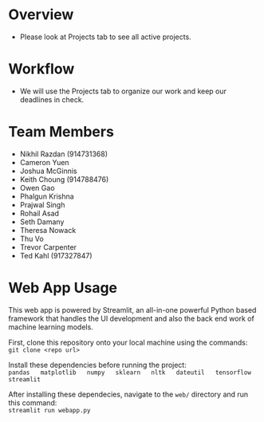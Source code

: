 # Overview
- Please look at Projects tab to see all active projects.

# Workflow
- We will use the Projects tab to organize our work and keep our deadlines in check.

# Team Members
- Nikhil Razdan (914731368)
- Cameron Yuen
- Joshua McGinnis
- Keith Choung (914788476)
- Owen Gao
- Phalgun Krishna
- Prajwal Singh
- Rohail Asad
- Seth Damany
- Theresa Nowack
- Thu Vo
- Trevor Carpenter
- Ted Kahl (917327847)

# Web App Usage
This web app is powered by Streamlit, an all-in-one powerful Python based framework that handles the UI development and also the back end work of machine learning models.  

First, clone this repository onto your local machine using the commands:  
`git clone <repo url>`


Install these dependencies before running the project:  
`pandas  
matplotlib  
numpy  
sklearn  
nltk  
dateutil  
tensorflow  
streamlit  
`

After installing these dependecies, navigate to the `web/` directory and run this command:  
`streamlit run webapp.py`
